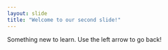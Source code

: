 ```yaml
---
layout: slide
title: "Welcome to our second slide!"
---
```

Something new to learn.
Use the left arrow to go back!
